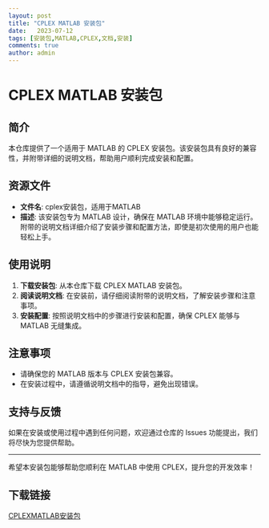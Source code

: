```yaml
---
layout: post
title: "CPLEX MATLAB 安装包"
date:   2023-07-12
tags: [安装包,MATLAB,CPLEX,文档,安装]
comments: true
author: admin
---
```

# CPLEX MATLAB 安装包

## 简介
本仓库提供了一个适用于 MATLAB 的 CPLEX 安装包。该安装包具有良好的兼容性，并附带详细的说明文档，帮助用户顺利完成安装和配置。

## 资源文件
- **文件名**: cplex安装包，适用于MATLAB
- **描述**: 该安装包专为 MATLAB 设计，确保在 MATLAB 环境中能够稳定运行。附带的说明文档详细介绍了安装步骤和配置方法，即使是初次使用的用户也能轻松上手。

## 使用说明
1. **下载安装包**: 从本仓库下载 CPLEX MATLAB 安装包。
2. **阅读说明文档**: 在安装前，请仔细阅读附带的说明文档，了解安装步骤和注意事项。
3. **安装配置**: 按照说明文档中的步骤进行安装和配置，确保 CPLEX 能够与 MATLAB 无缝集成。

## 注意事项
- 请确保您的 MATLAB 版本与 CPLEX 安装包兼容。
- 在安装过程中，请遵循说明文档中的指导，避免出现错误。

## 支持与反馈
如果在安装或使用过程中遇到任何问题，欢迎通过仓库的 Issues 功能提出，我们将尽快为您提供帮助。

---

希望本安装包能够帮助您顺利在 MATLAB 中使用 CPLEX，提升您的开发效率！

## 下载链接

[CPLEXMATLAB安装包](https://pan.quark.cn/s/deedbaf8b416)